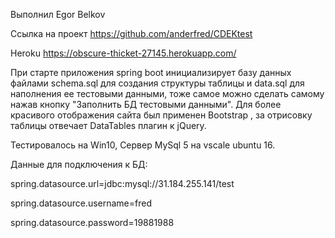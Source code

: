 Выполнил Egor Belkov    

Ссылка на проект https://github.com/anderfred/CDEKtest

Heroku https://obscure-thicket-27145.herokuapp.com/

При старте приложения spring boot инициализирует базу данных файлами schema.sql для создания структуры таблицы и data.sql для наполнения ее тестовыми данными, тоже самое можно сделать самому нажав кнопку "Заполнить БД тестовыми данными". Для более красивого отображения сайта был применен Bootstrap , за отрисовку таблицы отвечает DataTables плагин к jQuery. 

Тестировалось на Win10, Сервер MySql  5 на vscale ubuntu 16.

Данные для подключения к БД:

spring.datasource.url=jdbc:mysql://31.184.255.141/test

spring.datasource.username=fred

spring.datasource.password=19881988

